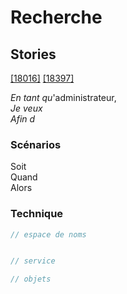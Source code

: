 # Recherche

## Stories 
[[18016]](https://redmine.condate.com/issues/18016)
[[18397]](https://redmine.condate.com/issues/18397)

*En tant qu*'administrateur,<br>
*Je veux* <br>
*Afin d*<br>

### Scénarios

Soit <br>
Quand <br>
Alors <br>


### Technique

```java
// espace de noms


// service

// objets
```
